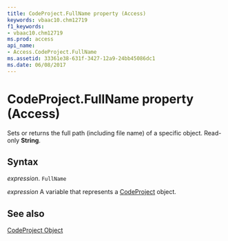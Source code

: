 ```yaml
---
title: CodeProject.FullName property (Access)
keywords: vbaac10.chm12719
f1_keywords:
- vbaac10.chm12719
ms.prod: access
api_name:
- Access.CodeProject.FullName
ms.assetid: 33361e38-631f-3427-12a9-24bb45086dc1
ms.date: 06/08/2017
---
```



# CodeProject.FullName property (Access)

Sets or returns the full path (including file name) of a specific object. Read-only  **String**.


## Syntax

 _expression_. `FullName`

 _expression_ A variable that represents a [CodeProject](Access.CodeProject.md) object.


## See also


[CodeProject Object](Access.CodeProject.md)

